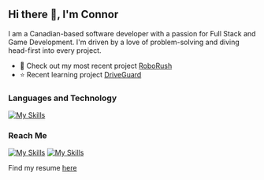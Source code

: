 ## Hi there 👋, I'm Connor
I am a Canadian-based software developer with a passion for Full Stack and Game Development. I'm driven by a love of problem-solving and diving head-first into every project.

-  🚀 Check out my most recent project [RoboRush](https://github.com/millerforce/RoboRush)
-  ⭐ Recent learning project [DriveGuard](https://github.com/millerforce/DriveGuard-App)

### Languages and Technology
[![My Skills](https://skillicons.dev/icons?i=java,androidstudio,cs,cpp,c,unity,postgres,spring)](https://skillicons.dev)

### Reach Me
[![My Skills](https://skillicons.dev/icons?i=linkedin)](www.linkedin.com/in/connorrmiller)
[![My Skills](https://skillicons.dev/icons?i=gmail)](miller77fb@gmail.com)

Find my resume [here](https://docs.google.com/document/d/1JYyrIeHVvMiG-xtc6rXgoWxxGhmmSCt-A8Wo7uMl8qQ/edit?usp=sharing)
<!--
**millerforce/millerforce** is a ✨ _special_ ✨ repository because its `README.md` (this file) appears on your GitHub profile.

Here are some ideas to get you started:

- 🔭 I’m currently working on ...
- 🌱 I’m currently learning ...
- 👯 I’m looking to collaborate on ...
- 🤔 I’m looking for help with ...
- 💬 Ask me about ...
- 📫 How to reach me: ...
- 😄 Pronouns: ...
- ⚡ Fun fact: ...
-->
